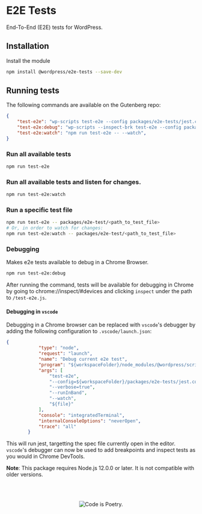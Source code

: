 # E2E Tests

End-To-End (E2E) tests for WordPress.

## Installation

Install the module

```bash
npm install @wordpress/e2e-tests --save-dev
```

## Running tests

The following commands are available on the Gutenberg repo:

```json
{
	"test-e2e": "wp-scripts test-e2e --config packages/e2e-tests/jest.config.js",
	"test-e2e:debug": "wp-scripts --inspect-brk test-e2e --config packages/e2e-tests/jest.config.js --puppeteer-devtools",
	"test-e2e:watch": "npm run test-e2e -- --watch",
}
```

### Run all available tests
```bash
npm run test-e2e
```
### Run all available tests and listen for changes.
```bash
npm run test-e2e:watch
```

### Run a specific test file
```bash
npm run test-e2e -- packages/e2e-test/<path_to_test_file>
# Or, in order to watch for changes:
npm run test-e2e:watch -- packages/e2e-test/<path_to_test_file>
```
### Debugging

Makes e2e tests available to debug in a Chrome Browser.
```bash
npm run test-e2e:debug
```
After running the command, tests will be available for debugging in Chrome by going to chrome://inspect/#devices and clicking `inspect` under the path to `/test-e2e.js`.

#### Debugging in `vscode`

Debugging in a Chrome browser can be replaced with `vscode`'s debugger by adding the following configuration to `.vscode/launch.json`:

```json
{
			"type": "node",
			"request": "launch",
			"name": "Debug current e2e test",
			"program": "${workspaceFolder}/node_modules/@wordpress/scripts/bin/wp-scripts.js",
			"args": [
				"test-e2e",
				"--config=${workspaceFolder}/packages/e2e-tests/jest.config.js",
				"--verbose=true",
				"--runInBand",
				"--watch",
				"${file}"
			],
			"console": "integratedTerminal",
			"internalConsoleOptions": "neverOpen",
			"trace": "all"
		}
```

This will run jest, targetting the spec file currently open in the editor. `vscode`'s debugger can now be used to add breakpoints and inspect tests as you would in Chrome DevTools.


**Note**: This package requires Node.js 12.0.0 or later. It is not compatible with older versions.

<br/><br/><p align="center"><img src="https://s.w.org/style/images/codeispoetry.png?1" alt="Code is Poetry." /></p>
